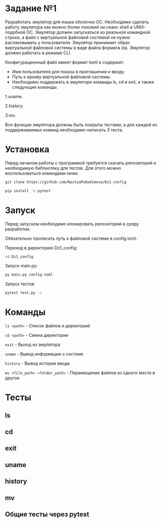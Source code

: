 # **Задание №1**
Разработать эмулятор для языка оболочки ОС. Необходимо сделать работу
эмулятора как можно более похожей на сеанс shell в UNIX-подобной ОС.
Эмулятор должен запускаться из реальной командной строки, а файл с
виртуальной файловой системой не нужно распаковывать у пользователя.
Эмулятор принимает образ виртуальной файловой системы в виде файла формата
zip. Эмулятор должен работать в режиме CLI.

Конфигурационный файл имеет формат toml и содержит:

- Имя пользователя для показа в приглашении к вводу.
- Путь к архиву виртуальной файловой системы.
- Необходимо поддержать в эмуляторе команды ls, cd и exit, а также следующие команды:

1.uname.

2.history.

3.mv.

Все функции эмулятора должны быть покрыты тестами, а для каждой из поддерживаемых команд необходимо написать 3 теста.

# Установка
Перед началом работы с программой требуется скачать репозиторий и необходимую библиотеку для тестов. Для этого можно воспользоваться командами ниже.
```Bash
git clone https://github.com/NastyaPobedimova/Dz1_config
```
```Bash
pip install -U pytest
```
# Запуск

Перед запуском необходимо клонировать репозиторий в среду разработки.

Обязательно прописать путь к файловой системе в config.toml.

Переход в директорию Dz1_config:
```Bash
cd Dz1_config
```
Запуск main.py:
```Bash
py main.py config.toml
```
Запуск тестов
```Bash
pytest test.py -v
```

# Команды

``` ls <path> ``` - Список файлов и директорий

``` cd <path> ``` - Смена директории

``` exit ``` - Выход из эмулятора

``` uname ``` - Вывод информации о системе

``` history ``` - Вывод истории ввода

``` mv <file_path> <folder_path> ``` - Перемещение файлов из одного места в другое

# Тесты

## ls


## cd


## exit


## uname


## history


## mv


## Общие тесты через pytest
